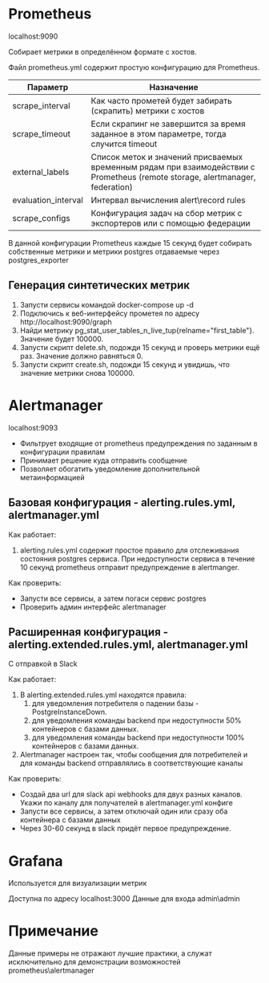 # Prometheus

localhost:9090

Собирает метрики в определённом формате с хостов.

Файл prometheus.yml содержит простую конфигурацию для Prometheus.

| Параметр            | Назначение                                                                                                                    |
|---------------------|-------------------------------------------------------------------------------------------------------------------------------|
| scrape_interval     | Как часто прометей будет забирать (скрапить) метрики с хостов                                                                 |
| scrape_timeout      | Если скрапинг не завершится за время заданное в этом параметре, тогда случится timeout                                        |
| external_labels     | Список меток и значений присваемых временным рядам при взаимодействии с Prometheus (remote storage, alertmanager, federation) |
| evaluation_interval | Интервал вычисления alert\record rules                                                                                        |
| scrape_configs      | Конфигурация задач на сбор метрик с экспортеров или с помощью федерации                                                       |

В данной конфигурации Prometheus каждые 15 секунд будет собирать собственные метрики и метрики postgres отдаваемые через postgres_exporter

## Генерация синтетических метрик

1. Запусти сервисы командой docker-compose up -d
2. Подключись к веб-интерфейсу прометея по адресу http://localhost:9090/graph
3. Найди метрику pg_stat_user_tables_n_live_tup{relname="first_table"}. Значение будет 100000.
4. Запусти скрипт delete.sh, подожди 15 секунд и проверь метрики ещё раз. Значение должно равняться 0.
5. Запусти скрипт create.sh, подожди 15 секунд и увидишь, что значение метрики снова 100000.

# Alertmanager

localhost:9093

* Фильтрует входящие от prometheus предупреждения по заданным в конфигурации правилам
* Принимает решение куда отправить сообщение
* Позволяет обогатить уведомление дополнительной метаинформацией

## Базовая конфигурация - alerting.rules.yml, alertmanager.yml

Как работает:
1. alerting.rules.yml содержит простое правило для отслеживания состояния postgres сервиса.
   При недоступности сервиса в течение 10 секунд prometheus отправит предупреждение в alertmanger.

Как проверить:
* Запусти все сервисы, а затем погаси сервис postgres
* Проверить админ интерфейс alertmanager

## Расширенная конфигурация - alerting.extended.rules.yml, alertmanager.yml

С отправкой в Slack

Как работает:
1. В alerting.extended.rules.yml находятся правила:
   1. для уведомления потребителя о падении базы - PostgreInstanceDown.
   2. для уведомления команды backend при недоступности 50% контейнеров с базами данных.
   3. для уведомления команды backend при недоступности 100% контейнеров с базами данных.
2. Alertmanager настроен так, чтобы сообщения для потребителей и для команды backend отправлялись в соответствующие каналы

Как проверить:
* Создай два url для slack api webhooks для двух разных каналов. Укажи по каналу для получателей в alertmanager.yml конфиге 
* Запусти все сервисы, а затем отключай один или сразу оба контейнера с базами данных
* Через 30-60 секунд в slack придёт первое предупреждение.

# Grafana

Используется для визуализации метрик

Доступна по адресу localhost:3000
Данные для входа admin\admin

# Примечание

Данные примеры не отражают лучшие практики, а служат исключительно для демонстрации возможностей prometheus\alertmanager
